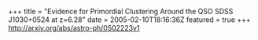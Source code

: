 +++
title = "Evidence for Primordial Clustering Around the QSO SDSS J1030+0524 at   z=6.28"
date = 2005-02-10T18:16:36Z
featured = true
+++
http://arxiv.org/abs/astro-ph/0502223v1